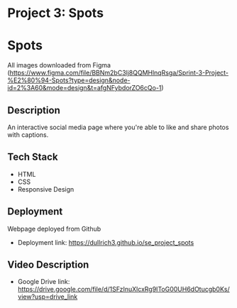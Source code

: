 # Project 3: Spots

# Spots

All images downloaded from Figma (https://www.figma.com/file/BBNm2bC3lj8QQMHlnqRsga/Sprint-3-Project-%E2%80%94-Spots?type=design&node-id=2%3A60&mode=design&t=afgNFybdorZO6cQo-1)

## Description

An interactive social media page where you're able to like and share photos with captions.

## Tech Stack

-   HTML
-   CSS
-   Responsive Design

## Deployment

Webpage deployed from Github

-   Deployment link: https://dullrich3.github.io/se_project_spots

## Video Description

-   Google Drive link: https://drive.google.com/file/d/1SFzInuXlcxRg9IToG00UH6dOtucgb0Ks/view?usp=drive_link
